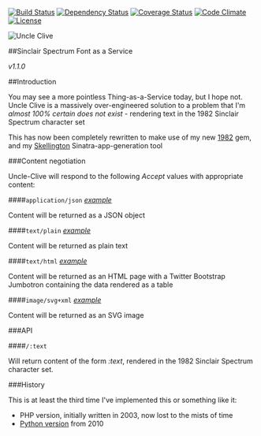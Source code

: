 [![Build Status](http://img.shields.io/travis/pikesley/uncle-clive.svg?style=flat-square)](https://travis-ci.org/pikesley/uncle-clive)
[![Dependency Status](http://img.shields.io/gemnasium/pikesley/uncle-clive.svg?style=flat-square)](https://gemnasium.com/pikesley/uncle-clive)
[![Coverage Status](http://img.shields.io/coveralls/pikesley/uncle-clive.svg?style=flat-square)](https://coveralls.io/r/pikesley/uncle-clive)
[![Code Climate](http://img.shields.io/codeclimate/github/pikesley/uncle-clive.svg?style=flat-square)](https://codeclimate.com/github/pikesley/uncle-clive)
[![License](http://img.shields.io/:license-mit-blue.svg?style=flat-square)](http://pikesley.mit-license.org)

![Uncle Clive](http://uncleclive.herokuapp.com/Uncle%20Clive.svg?colour=fa8100)

##Sinclair Spectrum Font as a Service

_v1.1.0_

##Introduction

You may see a more pointless Thing-as-a-Service today, but I hope not. Uncle Clive is a massively over-engineered solution to a problem that I'm _almost 100% certain does not exist_ - rendering text in the 1982 Sinclair Spectrum character set

This has now been completely rewritten to make use of my new [1982](http://sam.pikesley.org/projects/1982/) gem, and my [Skellington](http://sam.pikesley.org/projects/skellington/) Sinatra-app-generation tool

###Content negotiation

Uncle-Clive will respond to the following _Accept_ values with appropriate content:

####`application/json` _[example](http://uncleclive.herokuapp.com/1982.json)_

Content will be returned as a JSON object

####`text/plain` _[example](http://uncleclive.herokuapp.com/1982.text)_

Content will be returned as plain text

####`text/html` _[example](http://uncleclive.herokuapp.com/%C2%A9%201982%20Sinclair%20Research%20Ltd)_

Content will be returned as an HTML page with a Twitter Bootstrap Jumbotron containing the data rendered as a table

####`image/svg+xml` _[example](http://uncleclive.herokuapp.com/%C2%A9%201982%20Sinclair%20Research%20Ltd.svg?colour=fa8100)_

Content will be returned as an SVG image

###API

####`/:text`

Will return content of the form _:text_, rendered in the 1982 Sinclair Spectrum character set.

###History

This is at least the third time I've implemented this or something like it:

* PHP version, initially written in 2003, now lost to the mists of time
* [Python version](http://org.orgraphone.org/2010/09/the-sinclair-spectrum-font-simulator/) from 2010
